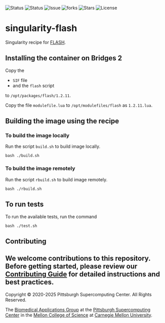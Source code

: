 ![Status](https://github.com/pscedu/singularity-flash/actions/workflows/main.yml/badge.svg)
![Status](https://github.com/pscedu/singularity-flash/actions/workflows/pretty.yml/badge.svg)
![Issue](https://img.shields.io/github/issues/pscedu/singularity-flash)
![forks](https://img.shields.io/github/forks/pscedu/singularity-flash)
![Stars](https://img.shields.io/github/stars/pscedu/singularity-flash)
![License](https://img.shields.io/github/license/pscedu/singularity-flash)

# singularity-flash
Singularity recipe for [FLASH](http://ccb.jhu.edu/software/FLASH/).

## Installing the container on Bridges 2
Copy the

* `SIF` file
* and the `flash` script

to `/opt/packages/flash/1.2.11`.

Copy the file `modulefile.lua` to `/opt/modulefiles/flash` as `1.2.11.lua`.

## Building the image using the recipe
### To build the image locally
Run the script `build.sh` to build image locally.

```
bash ./build.sh
```

### To build the image remotely
Run the script `rbuild.sh` to build image remotely.

```
bash ./rbuild.sh
```

## To run tests
To run the available tests, run the command

```
bash ./test.sh
```
## Contributing
We welcome contributions to this repository. Before getting started, please review our [Contributing Guide](https://raw.githubusercontent.com/pscedu/singularity-report/refs/heads/main/CONTRIBUTING.md) for detailed instructions and best practices.
---
Copyright © 2020-2025 Pittsburgh Supercomputing Center. All Rights Reserved.

The [Biomedical Applications Group](https://www.psc.edu/biomedical-applications/) at the [Pittsburgh Supercomputing Center](http://www.psc.edu) in the [Mellon College of Science](https://www.cmu.edu/mcs/) at [Carnegie Mellon University](http://www.cmu.edu).
